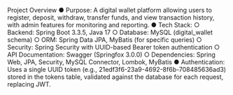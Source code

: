 Project Overview
● Purpose: A digital wallet platform allowing users to register, deposit, withdraw, transfer
funds, and view transaction history, with admin features for monitoring and reporting.
● Tech Stack:
○ Backend: Spring Boot 3.3.5, Java 17
○ Database: MySQL (digital_wallet schema)
○ ORM: Spring Data JPA, MyBatis (for specific queries)
○ Security: Spring Security with UUID-based Bearer token authentication
○ API Documentation: Swagger (Springfox 3.0.0)
○ Dependencies: Spring Web, JPA, Security, MySQL Connector, Lombok, MyBatis
● Authentication: Uses a single UUID token (e.g.,
21edf3f6-23a9-4692-8f6b-708485636ad3) stored in the tokens table, validated against
the database for each request, replacing JWT.
